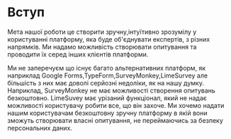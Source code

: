 # Вступ

Мета нашої роботи це створити зручну,інтуїтивно зрозумілу у користуванні платформу, яка буде об'єднувати експертів, з різних напрямків. Ми надамо можливість створювати опитування та проводити їх серед інших клієнтів платформи.

Ми не заперечуєм що існує багато альтернативних платформ, як наприклад Google Forms,TypeForm,SurveyMonkey,LimeSurvey але більшість з них має доволі серйозні недоліки, як на нашу думку. Наприклад, SurveyMonkey не має можливості створення опитувань безкоштовно. LimeSuvey має урізаний функціонал, який не надає можливості користувачу робити все, що він захоче. Ми хочемо надати нашим користувачам безкоштовну зручну платформу в якій вони зможуть створювати власні опитування, не переймаючись за безпеку персональних даних.